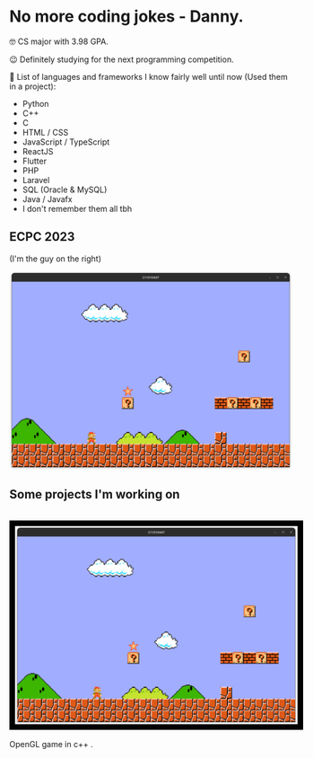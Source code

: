 <h1> No more coding jokes - Danny. </h1>

🤓 CS major with 3.98 GPA.  

😉 Definitely studying for the next programming competition.


🤯 List of languages and frameworks I know fairly well until now (Used them in a project):


<ul>
  <li> Python </li>
  <li> C++ </li>
  <li> C </li>
  <li> HTML / CSS  </li>
  <li> JavaScript / TypeScript </li>
  <li> ReactJS </li>
  <li> Flutter </li>
  <li> PHP </li>
  <li> Laravel </li>
  <li> SQL (Oracle & MySQL) </li>
  <li> Java / Javafx </li>
  <li> I don't remember them all tbh </li>
</ul>

## ECPC 2023
(I'm the guy on the right)
<br />
<div border-radius="10px">
  <img src="image.png" width="800px"/>
</div>


## Some projects I'm working on

<br />
<img src="mama-mia.png" width="800px" style="border: solid black 10px"/>


OpenGL game in c++ .





